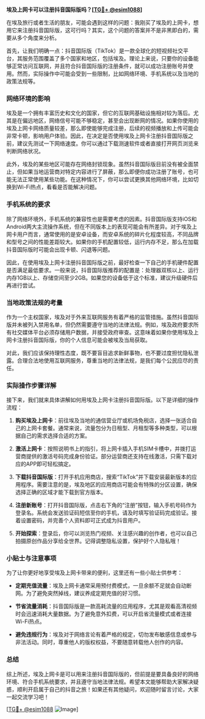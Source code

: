 **埃及上网卡可以注册抖音国际版吗？[[TG💪+ @esim1088](https://t.me/s/esim1088)]**

在埃及旅行或者生活的朋友，可能会遇到这样的问题：我刚买了埃及的上网卡，想用它来注册抖音国际版，这可行吗？其实，这个问题的答案并不是非黑即白的，需要从多个角度来分析。

首先，让我们明确一点：抖音国际版（TikTok）是一款全球化的短视频社交平台，其服务范围覆盖了多个国家和地区，包括埃及。理论上来说，只要你的设备能够正常访问互联网，并且符合抖音国际版的注册条件，就可以成功注册账号并使用。然而，实际操作中可能会受到一些限制，比如网络环境、手机系统以及当地的政策法规等。

### 网络环境的影响

埃及是一个拥有丰富历史和文化的国家，但它的互联网基础设施相对较为落后。尤其是在偏远地区，网络信号可能不够稳定，甚至会出现断网的情况。如果你使用的埃及上网卡网络质量较差，那么即使能够完成注册，后续的视频播放和上传可能会非常卡顿，影响用户体验。因此，在决定是否使用埃及上网卡注册抖音国际版之前，建议先测试一下网络速度。你可以通过下载测速软件或者直接打开网页浏览来判断网络状况。

此外，埃及的某些地区可能存在网络封锁现象。虽然抖音国际版目前没有被全面禁止，但如果当地运营商对特定内容进行了屏蔽，那么即便你成功注册了账号，也可能无法正常使用某些功能。在这种情况下，你可以尝试更换其他网络环境，比如切换到Wi-Fi热点，看看是否能解决问题。

### 手机系统的要求

除了网络环境外，手机系统的兼容性也是需要考虑的因素。抖音国际版支持iOS和Android两大主流操作系统，但在不同版本上的表现可能会有所差异。对于埃及上网卡用户而言，通常使用的是安卓设备，而安卓系统的碎片化程度较高，不同品牌和型号之间的性能差距较大。如果你的手机配置较低，运行内存不足，那么在加载抖音国际版时可能会出现卡顿、闪退等问题。

因此，在使用埃及上网卡注册抖音国际版之前，最好检查一下自己的手机硬件配置是否满足最低要求。一般来说，抖音国际版推荐的配置是：处理器双核以上、运行内存1GB以上、存储空间至少2GB。如果您的设备低于这个标准，建议升级硬件后再进行尝试。

### 当地政策法规的考量

作为一个主权国家，埃及对于外来互联网服务有着严格的监管措施。虽然抖音国际版并未被列入禁用名单，但仍然需要遵守当地的法律法规。例如，埃及政府要求所有社交媒体平台必须存储用户数据，并接受政府审查。这意味着如果你使用埃及上网卡注册抖音国际版，你的个人信息可能会被埃及当局获取。

对此，我们应该保持理性态度，既不要盲目追求新鲜事物，也不要过度担忧隐私泄露。合理合法地使用互联网服务，尊重当地的法律法规，是我们每个公民应尽的责任。

### 实际操作步骤详解

接下来，我们就来具体讲解如何用埃及上网卡注册抖音国际版。以下是详细的操作流程：

1. **购买埃及上网卡**：前往埃及当地的通信营业厅或机场免税店，选择一张适合自己的上网卡套餐。通常来说，流量包分为日租型、月租型等多种类型，可以根据自己的需求选择合适的方案。
   
2. **激活上网卡**：按照说明书上的指引，将上网卡插入手机SIM卡槽中，并拨打运营商提供的激活号码完成身份验证。部分运营商还支持在线激活，只需下载对应的APP即可轻松搞定。

3. **下载抖音国际版**：打开手机应用商店，搜索“TikTok”并下载安装最新版本的应用程序。需要注意的是，埃及地区的应用商店可能会有特殊的分区设置，确保选择正确的区域才能下载到官方版本。

4. **注册新账号**：打开抖音国际版，点击右下角的“注册”按钮，输入手机号码作为登录名。系统会发送验证码短信至你的手机，请及时填写验证码完成验证。接着设置密码，并完善个人资料即可正式成为抖音用户。

5. **开始探索**：登录后，你可以浏览热门视频、关注感兴趣的创作者，也可以自己拍摄原创作品分享给全世界。记得调整隐私设置，保护好个人隐私哦！

### 小贴士与注意事项

为了让你更好地享受埃及上网卡带来的便利，这里还有一些小贴士供参考：

- **定期充值流量**：埃及上网卡通常采用预付费模式，一旦余额不足就会自动断网。为了避免突然掉线，建议养成定期充值的好习惯。
  
- **节省流量消耗**：抖音国际版是一款高耗流量的应用程序，尤其是观看高清视频时会迅速消耗大量数据。为了避免意外扣费，可以开启省流量模式或者连接Wi-Fi热点。

- **避免违规行为**：埃及对于网络言论有着严格的规定，切勿发布敏感信息或参与非法活动。同时，尊重他人的版权权益，不要随意转载他人创作的内容。

### 总结

综上所述，埃及上网卡是可以用来注册抖音国际版的，但前提是要具备良好的网络环境、符合手机系统要求，并且遵守当地法律法规。希望本文能够帮助大家解决疑惑，顺利开启属于自己的抖音之旅！如果还有其他疑问，欢迎随时留言讨论，大家一起交流学习吧！

[[TG💪+ @esim1088](https://t.me/s/esim1088) ![Image](https://i.postimg.cc/4NQfJmqS/Snipaste-2025-05-13-00-14-12.png)]